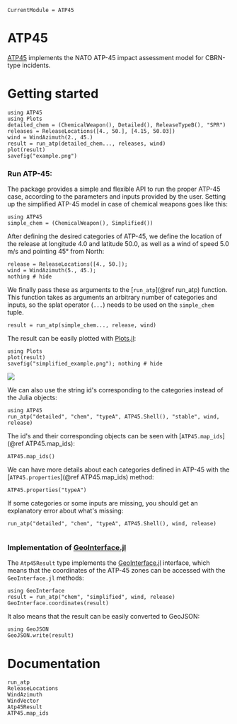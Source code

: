 ```@meta
CurrentModule = ATP45
```

# ATP45

[ATP45](https://github.com/PaulPerezRMA/ATP45.jl) implements the NATO ATP-45 impact assessment model for CBRN-type incidents.

# Getting started

```@setup generate_readme
using ATP45
using Plots
detailed_chem = (ChemicalWeapon(), Detailed(), ReleaseTypeB(), "SPR")
releases = ReleaseLocations([4., 50.], [4.15, 50.03])
wind = WindAzimuth(2., 45.)
result = run_atp(detailed_chem..., releases, wind)
plot(result)
savefig("example.png")
```
### Run ATP-45:
The package provides a simple and flexible API to run the proper ATP-45 case, according to the parameters and inputs provided by the user.
Setting up the simplified ATP-45 model in case of chemical weapons goes like this:
```@example getstarted
using ATP45
simple_chem = (ChemicalWeapon(), Simplified()) 
```

After defining the desired categories of ATP-45, we define the location of the release at longitude 4.0 and latitude 50.0, as well as a wind of speed 5.0 m/s and pointing 45° from North:
```@example getstarted
release = ReleaseLocations([4., 50.]);
wind = WindAzimuth(5., 45.);
nothing # hide
```
We finally pass these as arguments to the [`run_atp`](@ref run_atp) function. This function takes as arguments an arbitrary number of categories and inputs, so the splat operator (`...`) needs to be used on the `simple_chem` tuple. 
```@example getstarted
result = run_atp(simple_chem..., release, wind)
```

The result can be easily plotted with [Plots.jl](https://github.com/JuliaPlots/Plots.jl):
```@example getstarted
using Plots
plot(result)
savefig("simplified_example.png"); nothing # hide
```

![](simplified_example.png)


We can also use the string id's corresponding to the categories instead of the Julia objects:
```@example getstarted
using ATP45
run_atp("detailed", "chem", "typeA", ATP45.Shell(), "stable", wind, release)
```

The id's and their corresponding objects can be seen with [`ATP45.map_ids`](@ref ATP45.map_ids):
```@example getstarted
ATP45.map_ids()
```

We can have more details about each categories defined in ATP-45 with the [`ATP45.properties`](@ref ATP45.map_ids) method:
```@example getstarted
ATP45.properties("typeA")
```

If some categories or some inputs are missing, you should get an explanatory error about what's missing:
```@repl getstarted
run_atp("detailed", "chem", "typeA", ATP45.Shell(), wind, release)
```

```
```

### Implementation of [GeoInterface.jl](https://github.com/JuliaGeo/GeoInterface.jl)
The `Atp45Result` type implements the [GeoInterface.jl](https://github.com/JuliaGeo/GeoInterface.jl) interface, which means that the coordinates of the ATP-45 zones can be accessed with the `GeoInterface.jl` methods:
```@example getstarted
using GeoInterface
result = run_atp("chem", "simplified", wind, release)
GeoInterface.coordinates(result)
```

It also means that the result can be easily converted to GeoJSON:
```@example getstarted
using GeoJSON
GeoJSON.write(result)
```

# Documentation
```@docs
run_atp
ReleaseLocations
WindAzimuth
WindVector
Atp45Result
ATP45.map_ids
```
